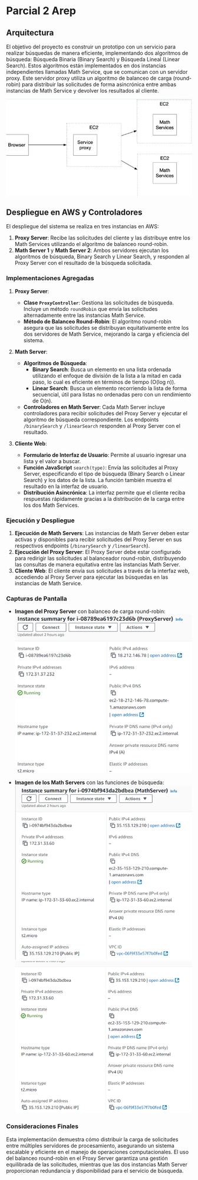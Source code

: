 # Parcial 2 Arep

## Arquitectura

El objetivo del proyecto es construir un prototipo con un servicio para realizar búsquedas de manera eficiente, implementando dos algoritmos de búsqueda: Búsqueda Binaria (Binary Search) y Búsqueda Lineal (Linear Search). Estos algoritmos están implementados en dos instancias independientes llamadas Math Service, que se comunican con un servidor proxy. Este servidor proxy utiliza un algoritmo de balanceo de carga (round-robin) para distribuir las solicitudes de forma asincrónica entre ambas instancias de Math Service y devolver los resultados al cliente.

![Arquitectura](src/main/resources/images/img.png)

## Despliegue en AWS y Controladores

El despliegue del sistema se realiza en tres instancias en AWS:
1. **Proxy Server**: Recibe las solicitudes del cliente y las distribuye entre los Math Services utilizando el algoritmo de balanceo round-robin.
2. **Math Server 1** y **Math Server 2**: Ambos servidores ejecutan los algoritmos de búsqueda, Binary Search y Linear Search, y responden al Proxy Server con el resultado de la búsqueda solicitada.

### Implementaciones Agregadas

1. **Proxy Server**:
    - **Clase `ProxyController`**: Gestiona las solicitudes de búsqueda. Incluye un método `roundRobin` que envía las solicitudes alternadamente entre las instancias Math Service.
    - **Método de Balanceo Round-Robin**: El algoritmo round-robin asegura que las solicitudes se distribuyan equitativamente entre los dos servidores de Math Service, mejorando la carga y eficiencia del sistema.

2. **Math Server**:
    - **Algoritmos de Búsqueda**:
        - **Binary Search**: Busca un elemento en una lista ordenada utilizando el enfoque de división de la lista a la mitad en cada paso, lo cual es eficiente en términos de tiempo (O(log n)).
        - **Linear Search**: Busca un elemento recorriendo la lista de forma secuencial, útil para listas no ordenadas pero con un rendimiento de O(n).
    - **Controladores en Math Server**: Cada Math Server incluye controladores para recibir solicitudes del Proxy Server y ejecutar el algoritmo de búsqueda correspondiente. Los endpoints `/binarySearch` y `/linearSearch` responden al Proxy Server con el resultado.

3. **Cliente Web**:
    - **Formulario de Interfaz de Usuario**: Permite al usuario ingresar una lista y el valor a buscar.
    - **Función JavaScript** `search(type)`: Envía las solicitudes al Proxy Server, especificando el tipo de búsqueda (Binary Search o Linear Search) y los datos de la lista. La función también muestra el resultado en la interfaz de usuario.
    - **Distribución Asincrónica**: La interfaz permite que el cliente reciba respuestas rápidamente gracias a la distribución de la carga entre los dos Math Services.

### Ejecución y Despliegue

1. **Ejecución de Math Servers**: Las instancias de Math Server deben estar activas y disponibles para recibir solicitudes del Proxy Server en sus respectivos endpoints (`/binarySearch` y `/linearSearch`).
2. **Ejecución del Proxy Server**: El Proxy Server debe estar configurado para redirigir las solicitudes al balanceador round-robin, distribuyendo las consultas de manera equitativa entre las instancias Math Server.
3. **Cliente Web**: El cliente envía sus solicitudes a través de la interfaz web, accediendo al Proxy Server para ejecutar las búsquedas en las instancias de Math Service.

### Capturas de Pantalla

- **Imagen del Proxy Server** con balanceo de carga round-robin:
  ![Proxy Server](src/main/resources/images/img1.png)

- **Imagen de los Math Servers** con las funciones de búsqueda:
  ![Math Server 1](src/main/resources/images/img2.png)
  ![Math Server 2](src/main/resources/images/img_2.png)

### Consideraciones Finales

Esta implementación demuestra cómo distribuir la carga de solicitudes entre múltiples servidores de procesamiento, asegurando un sistema escalable y eficiente en el manejo de operaciones computacionales. El uso del balanceo round-robin en el Proxy Server garantiza una gestión equilibrada de las solicitudes, mientras que las dos instancias Math Server proporcionan redundancia y disponibilidad para el servicio de búsqueda.
